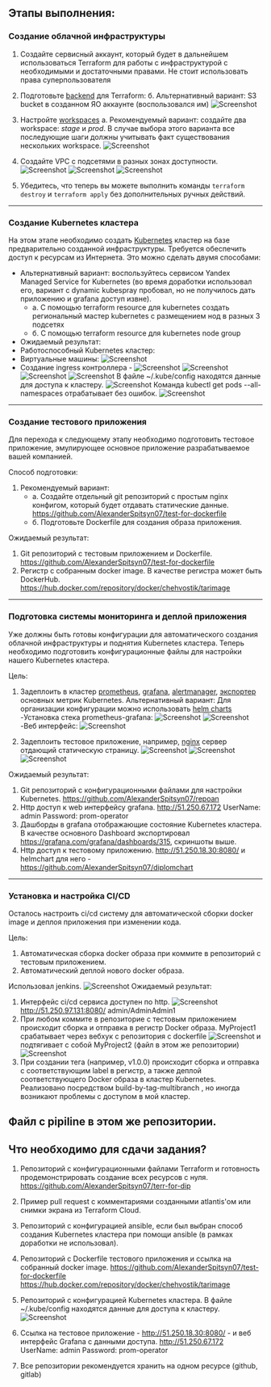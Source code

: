 ## Этапы выполнения:


### Создание облачной инфраструктуры

1. Создайте сервисный аккаунт, который будет в дальнейшем использоваться Terraform для работы с инфраструктурой с необходимыми и достаточными правами. Не стоит использовать права суперпользователя
2. Подготовьте [backend](https://www.terraform.io/docs/language/settings/backends/index.html) для Terraform: 
   б. Альтернативный вариант: S3 bucket в созданном ЯО аккаунте (воспользовался им)
   ![Screenshot](1-1.png)
   
3. Настройте [workspaces](https://www.terraform.io/docs/language/state/workspaces.html) 
   а. Рекомендуемый вариант: создайте два workspace: *stage* и *prod*. В случае выбора этого варианта все последующие шаги должны учитывать факт существования нескольких workspace. 
   ![Screenshot](1-1-1.png)
4. Создайте VPC с подсетями в разных зонах доступности.
![Screenshot](1-2.png)
![Screenshot](1-3.png)
![Screenshot](1-4.png)
5. Убедитесь, что теперь вы можете выполнить команды `terraform destroy` и `terraform apply` без дополнительных ручных действий.

---
### Создание Kubernetes кластера

На этом этапе необходимо создать [Kubernetes](https://kubernetes.io/ru/docs/concepts/overview/what-is-kubernetes/) кластер на базе предварительно созданной инфраструктуры.   Требуется обеспечить доступ к ресурсам из Интернета.
Это можно сделать двумя способами:
 - Альтернативный вариант: воспользуйтесь сервисом Yandex Managed Service for Kubernetes 
    (во время доработки использовал его, вариант с dynamic kubespray пробовал, но не получилось дать приложению и grafana доступ извне).
    - а. С помощью terraform resource для kubernetes создать региональный мастер kubernetes с размещением нод в разных 3 подсетях
    - б. С помощью terraform resource для kubernetes node group
 - Ожидаемый результат:
 - Работоспособный Kubernetes кластер:
  - Виртуальные машины:
    ![Screenshot](2-1.png)
  - Создание ingress контроллера - 
    ![Screenshot](2-2.png)
    ![Screenshot](2-3.png)
    ![Screenshot](2-4.png)
    ![Screenshot](2-5.png)
В файле ~/.kube/config находятся данные для доступа к кластеру.
    ![Screenshot](2-6.png)
Команда kubectl get pods --all-namespaces отрабатывает без ошибок.
    ![Screenshot](2-7.png)

---
### Создание тестового приложения

Для перехода к следующему этапу необходимо подготовить тестовое приложение, эмулирующее основное приложение разрабатываемое вашей компанией.

Способ подготовки:

1. Рекомендуемый вариант:
   - а. Создайте отдельный git репозиторий с простым nginx конфигом, который будет отдавать статические данные.
https://github.com/AlexanderSpitsyn07/test-for-dockerfile
   - б. Подготовьте Dockerfile для создания образа приложения.

Ожидаемый результат:
1. Git репозиторий с тестовым приложением и Dockerfile.
https://github.com/AlexanderSpitsyn07/test-for-dockerfile
2. Регистр с собранным docker image. В качестве регистра может быть DockerHub.
 https://hub.docker.com/repository/docker/chehvostik/tarimage

---
### Подготовка cистемы мониторинга и деплой приложения

Уже должны быть готовы конфигурации для автоматического создания облачной инфраструктуры и поднятия Kubernetes кластера. 
Теперь необходимо подготовить конфигурационные файлы для настройки нашего Kubernetes кластера.

Цель:
1. Задеплоить в кластер [prometheus](https://prometheus.io/), [grafana](https://grafana.com/), [alertmanager](https://github.com/prometheus/alertmanager), [экспортер](https://github.com/prometheus/node_exporter) основных метрик Kubernetes.
Альтернативный вариант:
Для организации конфигурации можно использовать [helm charts](https://helm.sh/)
-Установка стека prometheus-grafana:
![Screenshot](3-1.png)
![Screenshot](3-2.png)
-Веб интерфейс:
![Screenshot](3-3.png)

2. Задеплоить тестовое приложение, например, [nginx](https://www.nginx.com/) сервер отдающий статическую страницу.
![Screenshot](3-4.png)
![Screenshot](3-5.png)
![Screenshot](3-6.png)


Ожидаемый результат:
1. Git репозиторий с конфигурационными файлами для настройки Kubernetes.
https://github.com/AlexanderSpitsyn07/repoan
2. Http доступ к web интерфейсу grafana.
http://51.250.67.172
UserName: admin
Password: prom-operator
3. Дашборды в grafana отображающие состояние Kubernetes кластера.
В качестве основного Dashboard экспортировал https://grafana.com/grafana/dashboards/315, скриншоты выше.
4. Http доступ к тестовому приложению.
http://51.250.18.30:8080/ и helmchart для него - https://github.com/AlexanderSpitsyn07/diplomchart


---
### Установка и настройка CI/CD

Осталось настроить ci/cd систему для автоматической сборки docker image и деплоя приложения при изменении кода.

Цель:

1. Автоматическая сборка docker образа при коммите в репозиторий с тестовым приложением.
2. Автоматический деплой нового docker образа.

Использовал jenkins.
![Screenshot](4-1.png)
Ожидаемый результат:

1. Интерфейс ci/cd сервиса доступен по http.
![Screenshot](5.png)
http://51.250.97.131:8080/
admin/AdminAdmin1
2. При любом коммите в репозиторие с тестовым приложением происходит сборка и отправка в регистр Docker образа.
MyProject1 срабатывает через вебхук с репозитория с dockerfile 
![Screenshot](4-2.png)
и подтягивает с собой MyProject2 (файл в этом же репозитории)
![Screenshot](4-3.png)
3. При создании тега (например, v1.0.0) происходит сборка и отправка с соответствующим label в регистр, а также деплой соответствующего Docker образа в кластер Kubernetes.
Реализовано посредством  build-by-tag-multibranch , но иногда возникают проблемы с доступом в мой кластер.

Файл с pipiline в этом же репозитории.
---
## Что необходимо для сдачи задания?

1. Репозиторий с конфигурационными файлами Terraform и готовность продемонстрировать создание всех ресурсов с нуля.
https://github.com/AlexanderSpitsyn07/terr-for-dip
2. Пример pull request с комментариями созданными atlantis'ом или снимки экрана из Terraform Cloud.
3. Репозиторий с конфигурацией ansible, если был выбран способ создания Kubernetes кластера при помощи ansible (в рамках доработки не использовал).
4. Репозиторий с Dockerfile тестового приложения и ссылка на собранный docker image.
https://github.com/AlexanderSpitsyn07/test-for-dockerfile
https://hub.docker.com/repository/docker/chehvostik/tarimage
5. Репозиторий с конфигурацией Kubernetes кластера.
В файле ~/.kube/config находятся данные для доступа к кластеру. 
![Screenshot](2-6.png)

6. Ссылка на тестовое приложение - http://51.250.18.30:8080/ - и веб интерфейс Grafana с данными доступа.
http://51.250.67.172
UserName: admin
Password: prom-operator
7. Все репозитории рекомендуется хранить на одном ресурсе (github, gitlab)

